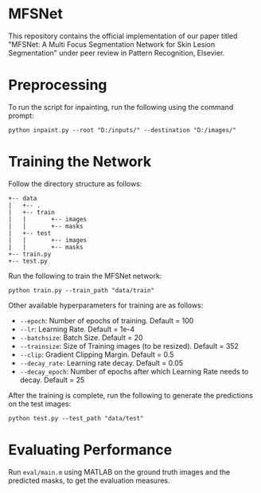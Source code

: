# MFSNet
This repository contains the official implementation of our paper titled "MFSNet: A Multi Focus Segmentation Network for Skin Lesion Segmentation" under peer review in Pattern Recognition, Elsevier.

# Preprocessing
To run the script for inpainting, run the following using the command prompt:

`python inpaint.py --root "D:/inputs/" --destination "D:/images/"`

# Training the Network
Follow the directory structure as follows:

```
+-- data
|   +-- .
|   +-- train
|   |       +-- images
|   |       +-- masks
|   +-- test
|   |       +-- images
|   |       +-- masks
+-- train.py
+-- test.py
```

Run the following to train the MFSNet network:

`python train.py --train_path "data/train"`

Other available hyperparameters for training are as follows:
- `--epoch`: Number of epochs of training. Default = 100
- `--lr`: Learning Rate. Default = 1e-4
- `--batchsize`: Batch Size. Default = 20
- `--trainsize`: Size of Training images (to be resized). Default = 352
- `--clip`: Gradient Clipping Margin. Default = 0.5
- `--decay_rate`: Learning rate decay. Default = 0.05
- `--decay_epoch`: Number of epochs after which Learning Rate needs to decay. Default = 25

After the training is complete, run the following to generate the predictions on the test images:

`python test.py --test_path "data/test"`

# Evaluating Performance
Run `eval/main.m` using MATLAB on the ground truth images and the predicted masks, to get the evaluation measures.
